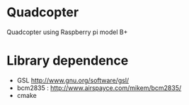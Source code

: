# Quadcopter
Quadcopter using Raspberry pi model B+

# Library dependence
- GSL http://www.gnu.org/software/gsl/
- bcm2835 : http://www.airspayce.com/mikem/bcm2835/
- cmake

